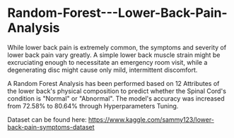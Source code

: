 # Random-Forest---Lower-Back-Pain-Analysis

While lower back pain is extremely common, the symptoms and severity of lower back pain vary greatly. A simple lower back muscle strain might be excruciating enough to necessitate an emergency room visit, while a degenerating disc might cause only mild, intermittent discomfort.

A Random Forest Analysis has been performed based on 12 Attributes of the lower back's physical composition to predict whether the Spinal Cord's condition is "Normal" or "Abnormal". 
The model's accuracy was increased from 72.58% to 80.64% through Hyperparameters Tuning.

Dataset can be found here: https://www.kaggle.com/sammy123/lower-back-pain-symptoms-dataset

